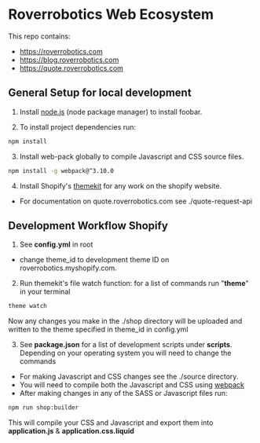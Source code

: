# Roverrobotics Web Ecosystem

This repo contains:
* https://roverrobotics.com
* https://blog.roverrobotics.com
* https://quote.roverrobotics.com
## General Setup for local development

1. Install [node.js](https://nodejs.org/en/) (node package manager)  to install foobar.

2. To install project dependencies run:

```bash
npm install
```

3. Install web-pack globally to compile Javascript and CSS source files.

```bash
npm install -g webpack@^3.10.0
```

4.  Install Shopify's [themekit](https://shopify.github.io/themekit/) for any work on the shopify website.

* For documentation on quote.roverrobotics.com see ./quote-request-api



## Development Workflow Shopify

1. See **config.yml** in root
* change theme_id to development theme ID on roverrobotics.myshopify.com.
2. Run themekit's file watch function:
for a list of commands run "**theme**" in your terminal
```bash
theme watch
```
Now any changes you make in the ./shop directory will be uploaded and written to the theme specified in theme_id in config.yml

3. See **package.json** for a list of development scripts under **scripts**. Depending on your operating system you will need to change the commands

* For making Javascript and CSS changes see the ./source directory.
* You will need to compile both the Javascript and CSS using [webpack](https://webpack.js.org/)
* After making changes in any of the SASS or Javascript files run:


```bash
npm run shop:builder
```
This will compile your CSS and Javascript and export them into **application.js** & **application.css.liquid**
